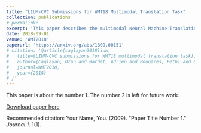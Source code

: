 ```yaml
---
title: "LIUM-CVC Submissions for WMT18 Multimodal Translation Task"
collection: publications
# permalink: 
excerpt: 'This paper describes the multimodal Neural Machine Translation systems developed by LIUM and CVC for WMT18 Shared Task on Multimodal Translation. This year we propose several modifications to our previous multimodal attention architecture in order to better integrate convolutional features and refine them using encoder-side information. Our final constrained submissions ranked first for English-French and second for English-German language pairs among the constrained submissions according to the automatic evaluation metric METEOR.'
date: 2018-09-01
venue: 'WMT2018'
paperurl: 'https://arxiv.org/abs/1809.00151'
# citation: '@article{caglayan2018lium,
#   title={LIUM-CVC submissions for WMT18 multimodal translation task},
#   author={Caglayan, Ozan and Bardet, Adrien and Bougares, Fethi and Barrault, Lo{\"\i}c and Wang, Kai and Masana, Marc and Herranz, Luis and van de Weijer, Joost},
#   journal=WMT2018,
#   year={2018}
# }'
---
```

This paper is about the number 1. The number 2 is left for future work.

[Download paper here](http://academicpages.github.io/files/paper1.pdf)

Recommended citation: Your Name, You. (2009). "Paper Title Number 1." <i>Journal 1</i>. 1(1).